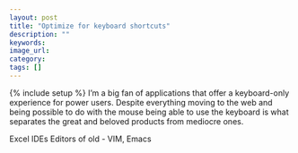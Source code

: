 ```yaml
---
layout: post
title: "Optimize for keyboard shortcuts"
description: ""
keywords:
image_url:
category:
tags: []
---
```

{% include setup %}
I’m a big fan of applications that offer a keyboard-only experience for power users. Despite everything moving to the web and being possible to do with the mouse being able to use the keyboard is what separates the great and beloved products from mediocre ones.

Excel
IDEs
Editors of old - VIM, Emacs
